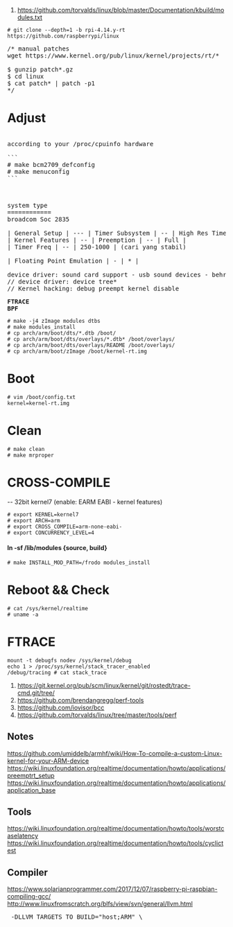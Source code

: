 1. https://github.com/torvalds/linux/blob/master/Documentation/kbuild/modules.txt

```
# git clone --depth=1 -b rpi-4.14.y-rt https://github.com/raspberrypi/linux
```

<pre>
/* manual patches
wget https://www.kernel.org/pub/linux/kernel/projects/rt/*

$ gunzip patch*.gz
$ cd linux
$ cat patch* | patch -p1
*/
</pre>

# Adjust 

<pre>

according to your /proc/cpuinfo hardware

```
# make bcm2709_defconfig
# make menuconfig
```

</pre>

<pre>

system type
============
broadcom Soc 2835

| General Setup | --- | Timer Subsystem | -- | High Res Timer |
| Kernel Features | -- | Preemption | -- | Full |
| Timer Freq | -- | 250-1000 | (cari yang stabil)

| Floating Point Emulation | - | * |

device driver: sound card support - usb sound devices - behringer
// device driver: device tree*
// Kernel hacking: debug preempt kernel disable
</pre>

<pre>
<b>FTRACE</b>
<b>BPF</b>
</pre>

```
# make -j4 zImage modules dtbs
# make modules_install
# cp arch/arm/boot/dts/*.dtb /boot/
# cp arch/arm/boot/dts/overlays/*.dtb* /boot/overlays/
# cp arch/arm/boot/dts/overlays/README /boot/overlays/
# cp arch/arm/boot/zImage /boot/kernel-rt.img
```

# Boot

```
# vim /boot/config.txt
kernel=kernel-rt.img
```

# Clean

```
# make clean
# make mrproper
```
# CROSS-COMPILE

-- 32bit kernel7 (enable: EARM EABI - kernel features)

``` 
# export KERNEL=kernel7
# export ARCH=arm
# export CROSS_COMPILE=arm-none-eabi-
# export CONCURRENCY_LEVEL=4
```

#### ln -sf /lib/modules {source, build}

```
# make INSTALL_MOD_PATH=/frodo modules_install
```

# Reboot && Check

```
# cat /sys/kernel/realtime
# uname -a
```

# FTRACE

```
mount -t debugfs nodev /sys/kernel/debug
echo 1 > /proc/sys/kernel/stack_tracer_enabled
/debug/tracing # cat stack_trace

```

1. https://git.kernel.org/pub/scm/linux/kernel/git/rostedt/trace-cmd.git/tree/
2. https://github.com/brendangregg/perf-tools
3. https://github.com/iovisor/bcc
4. https://github.com/torvalds/linux/tree/master/tools/perf

## Notes

https://github.com/umiddelb/armhf/wiki/How-To-compile-a-custom-Linux-kernel-for-your-ARM-device
https://wiki.linuxfoundation.org/realtime/documentation/howto/applications/preemptrt_setup
https://wiki.linuxfoundation.org/realtime/documentation/howto/applications/application_base

## Tools

https://wiki.linuxfoundation.org/realtime/documentation/howto/tools/worstcaselatency
https://wiki.linuxfoundation.org/realtime/documentation/howto/tools/cyclictest

## Compiler

https://www.solarianprogrammer.com/2017/12/07/raspberry-pi-raspbian-compiling-gcc/
http://www.linuxfromscratch.org/blfs/view/svn/general/llvm.html

<pre>
 -DLLVM_TARGETS_TO_BUILD="host;ARM" \
</pre>
